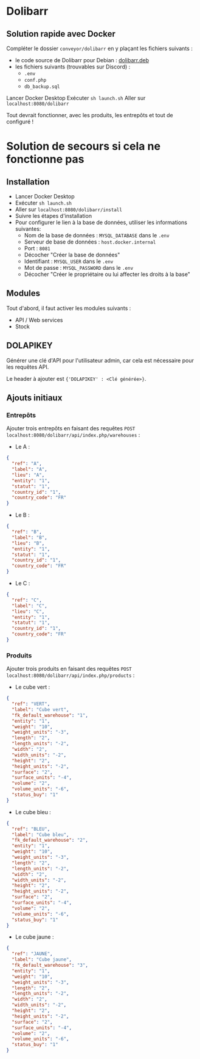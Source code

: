 # Dolibarr

## Solution rapide avec Docker

Compléter le dossier `conveyor/dolibarr` en y plaçant les fichiers suivants :

- le code source de Dolibarr pour Debian : [dolibarr.deb](https://sourceforge.net/projects/dolibarr/files/Dolibarr%20installer%20for%20Debian-Ubuntu%20%28DoliDeb%29/20.0.0/dolibarr_20.0.0-4_all.deb/download)
- les fichiers suivants (trouvables sur Discord) :
  - `.env`
  - `conf.php`
  - `db_backup.sql`

Lancer Docker Desktop
Exécuter `sh launch.sh`
Aller sur `localhost:8080/dolibarr`

Tout devrait fonctionner, avec les produits, les entrepôts et tout de configuré !

# Solution de secours si cela ne fonctionne pas

## Installation

- Lancer Docker Desktop
- Exécuter `sh launch.sh`
- Aller sur `localhost:8080/dolibarr/install`
- Suivre les étapes d'installation
- Pour configurer le lien à la base de données, utiliser les informations suivantes:
  - Nom de la base de données : `MYSQL_DATABASE` dans le `.env`
  - Serveur de base de données : `host.docker.internal`
  - Port : `8081`
  - Décocher "Créer la base de données"
  - Identifiant : `MYSQL_USER` dans le `.env`
  - Mot de passe : `MYSQL_PASSWORD` dans le `.env`
  - Décocher "Créer le propriétaire ou lui affecter les droits à la base"

## Modules

Tout d'abord, il faut activer les modules suivants :

- API / Web services
- Stock

## DOLAPIKEY

Générer une clé d'API pour l'utilisateur admin, car cela est nécessaire pour les requêtes API.

Le header à ajouter est `{'DOLAPIKEY' : <Clé générée>}`.

##  Ajouts initiaux

### Entrepôts

Ajouter trois entrepôts en faisant des requêtes `POST localhost:8080/dolibarr/api/index.php/warehouses` :

- Le A :

```json
{
  "ref": "A",
  "label": "A",
  "lieu": "A",
  "entity": "1",
  "statut": "1",
  "country_id": "1",
  "country_code": "FR"
}
```

- Le B :

```json
{
  "ref": "B",
  "label": "B",
  "lieu": "B",
  "entity": "1",
  "statut": "1",
  "country_id": "1",
  "country_code": "FR"
}
```

- Le C :

```json
{
  "ref": "C",
  "label": "C",
  "lieu": "C",
  "entity": "1",
  "statut": "1",
  "country_id": "1",
  "country_code": "FR"
}
```

### Produits

Ajouter trois produits en faisant des requêtes `POST localhost:8080/dolibarr/api/index.php/products` :

- Le cube vert :

```json
{
  "ref": "VERT",
  "label": "Cube vert",
  "fk_default_warehouse": "1",
  "entity": "1",
  "weight": "10",
  "weight_units": "-3",
  "length": "2",
  "length_units": "-2",
  "width": "2",
  "width_units": "-2",
  "height": "2",
  "height_units": "-2",
  "surface": "2",
  "surface_units": "-4",
  "volume": "2",
  "volume_units": "-6",
  "status_buy": "1"
}
```

- Le cube bleu :

```json
{
  "ref": "BLEU",
  "label": "Cube bleu",
  "fk_default_warehouse": "2",
  "entity": "1",
  "weight": "10",
  "weight_units": "-3",
  "length": "2",
  "length_units": "-2",
  "width": "2",
  "width_units": "-2",
  "height": "2",
  "height_units": "-2",
  "surface": "2",
  "surface_units": "-4",
  "volume": "2",
  "volume_units": "-6",
  "status_buy": "1"
}
```

- Le cube jaune :

```json
{
  "ref": "JAUNE",
  "label": "Cube jaune",
  "fk_default_warehouse": "3",
  "entity": "1",
  "weight": "10",
  "weight_units": "-3",
  "length": "2",
  "length_units": "-2",
  "width": "2",
  "width_units": "-2",
  "height": "2",
  "height_units": "-2",
  "surface": "2",
  "surface_units": "-4",
  "volume": "2",
  "volume_units": "-6",
  "status_buy": "1"
}
```
